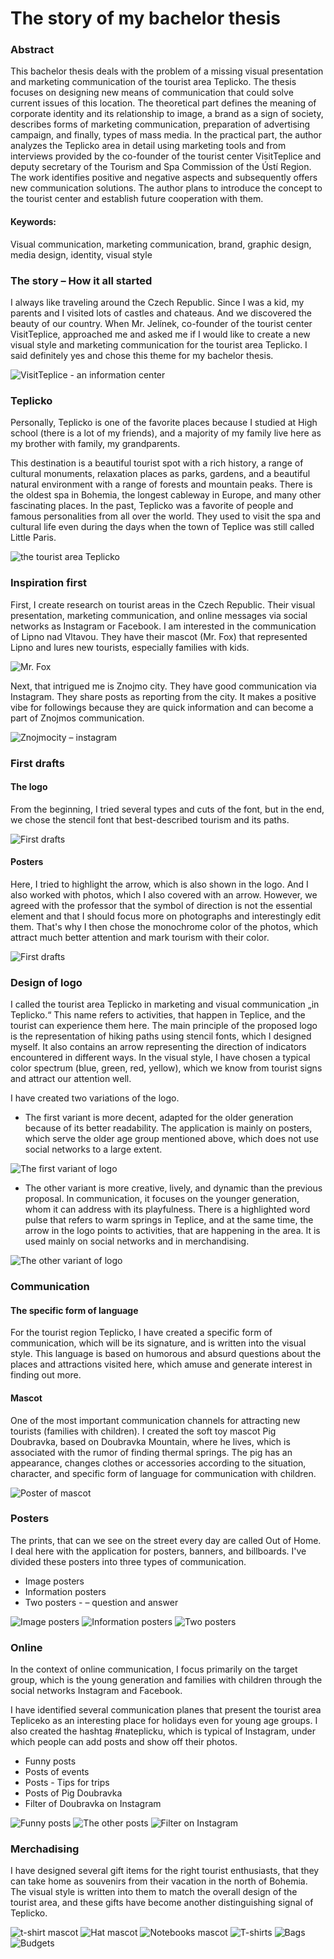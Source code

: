 # The story of my bachelor thesis

### Abstract
This bachelor thesis deals with the problem of a missing visual presentation and marketing communication of the tourist area Teplicko. The thesis focuses on designing new means of communication that could solve current issues of this location. The theoretical part defines the meaning of corporate identity and its relationship to image, a brand as a sign of society, describes forms of marketing communication, preparation of advertising campaign, and finally, types of mass media. In the practical part, the author analyzes the Teplicko area in detail using marketing tools and from interviews provided by the co-founder of the tourist center VisitTeplice and deputy secretary of the Tourism and Spa Commission of the Ústí Region. The work identifies positive and negative aspects and subsequently offers new communication solutions. The author plans to introduce the concept to the tourist center and establish future cooperation with them.

#### Keywords:

Visual communication, marketing communication, brand, graphic design, media design, identity, visual style

### The story – How it all started
I always like traveling around the Czech Republic. Since I was a kid, my parents and I visited lots of castles and chateaus. And we discovered the beauty of our country. When Mr. Jelínek, co-founder of the tourist center VisitTeplice, approached me and asked me if I would like to create a new visual style and marketing communication for the tourist area Teplicko. I said definitely yes and chose this theme for my bachelor thesis. 

![VisitTeplice - an information center](img/visitteplice.jpg)

### Teplicko
Personally, Teplicko is one of the favorite places because I studied at High school (there is a lot of my friends), and a majority of my family live here as my brother with family, my grandparents.

This destination is a beautiful tourist spot with a rich history, a range of cultural monuments, relaxation places as parks, gardens, and a beautiful natural environment with a range of forests and mountain peaks. There is the oldest spa in Bohemia, the longest cableway in Europe, and many other fascinating places. In the past, Teplicko was a favorite of people and famous personalities from all over the world. They used to visit the spa and cultural life even during the days when the town of Teplice was still called Little Paris.

![the tourist area Teplicko](img/teplicko.jpg)

### Inspiration first
First, I create research on tourist areas in the Czech Republic. Their visual presentation, marketing communication, and online messages via social networks as Instagram or Facebook. I am interested in the communication of Lipno nad Vltavou. They have their mascot (Mr. Fox) that represented Lipno and lures new tourists, especially families with kids. 

![Mr. Fox](img/mr.fox.jpg)

Next, that intrigued me is Znojmo city. They have good communication via Instagram. They share posts as reporting from the city. It makes a positive vibe for followings because they are quick information and can become a part of Znojmos communication.

![Znojmocity – instagram](img/znojmocity_instagram.jpg)

### First drafts
#### The logo
From the beginning, I tried several types and cuts of the font, but in the end, we chose the stencil font that best-described tourism and its paths.

![First drafts](img/first_drawn_logo.jpg)

#### Posters
Here, I tried to highlight the arrow, which is also shown in the logo. And I also worked with photos, which I also covered with an arrow. However, we agreed with the professor that the symbol of direction is not the essential element and that I should focus more on photographs and interestingly edit them. That's why I then chose the monochrome color of the photos, which attract much better attention and mark tourism with their color.

![First drafts](img/first_drawn_posters.jpg)

### Design of logo
I called the tourist area Teplicko in marketing and visual communication „in Teplicko.“ This name refers to activities, that happen in Teplice, and the tourist can experience them here. The main principle of the proposed logo is the representation of hiking paths using stencil fonts, which I designed myself. It also contains an arrow representing the direction of indicators encountered in different ways. In the visual style, I have chosen a typical color spectrum (blue, green, red, yellow), which we know from tourist signs and attract our attention well.

I have created two variations of the logo.

- The first variant is more decent, adapted for the older generation because of its better readability. The application is mainly on posters, which serve the older age group mentioned above, which does not use social networks to a large extent.

![The first variant of logo](img/first_logo.jpg)

- The other variant is more creative, lively, and dynamic than the previous proposal. In communication, it focuses on the younger generation, whom it can address with its playfulness. There is a highlighted word pulse that refers to warm springs in Teplice, and at the same time, the arrow in the logo points to activities, that are happening in the area. It is used mainly on social networks and in merchandising.

![The other variant of logo](img/other_logo.jpg)

### Communication
#### The specific form of language
For the tourist region Teplicko, I have created a specific form of communication, which will be its signature, and is written into the visual style. This language is based on humorous and absurd questions about the places and attractions visited here, which amuse and generate interest in finding out more.

#### Mascot
One of the most important communication channels for attracting new tourists (families with children). I created the soft toy mascot Pig Doubravka, based on Doubravka Mountain, where he lives, which is associated with the rumor of finding thermal springs. The pig has an appearance, changes clothes or accessories according to the situation, character, and specific form of language for communication with children.

![Poster of mascot](img/poster_mascot.jpg)

### Posters
The prints, that can we see on the street every day are called Out of Home. I deal here with the application for posters, banners, and billboards. I've divided these posters into three types of communication.

- Image posters
- Information posters
- Two posters - – question and answer 

![Image posters](img/image_posters.jpg)
![Information posters](img/info_poster.jpg)
![Two posters](img/banners.jpg)

### Online
In the context of online communication, I focus primarily on the target group, which is the young generation and families with children through the social networks Instagram and Facebook.

I have identified several communication planes that present the tourist area Tepliceko as an interesting place for holidays even for young age groups. I also created the hashtag #nateplicku, which is typical of Instagram, under which people can add posts and show off their photos.

- Funny posts
- Posts of events
- Posts - Tips for trips
- Posts of Pig Doubravka
- Filter of Doubravka on Instagram

![Funny posts](img/posts-funny.jpg) 
![The other posts](img/intagram_posts.jpg)
![Filter on Instagram](img/filter_instagram.jpg)

### Merchadising
I have designed several gift items for the right tourist enthusiasts, that they can take home as souvenirs from their vacation in the north of Bohemia. The visual style is written into them to match the overall design of the tourist area, and these gifts have become another distinguishing signal of Teplicko.

![t-shirt mascot](img/t-shirt_mascot.jpg)
![Hat mascot](img/hat.jpg)
![Notebooks mascot](img/notebooks.jpg)
![T-shirts](img/t-shirts.jpg)
![Bags](img/bags.jpg)
![Budgets](img/budgets.jpg)
